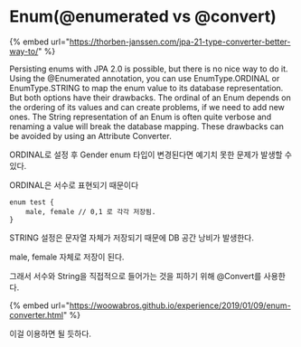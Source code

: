 # Enum\(@enumerated vs @convert\)

{% embed url="https://thorben-janssen.com/jpa-21-type-converter-better-way-to/" %}

Persisting enums with JPA 2.0 is possible, but there is no nice way to do it. Using the @Enumerated annotation, you can use EnumType.ORDINAL or EnumType.STRING to map the enum value to its database representation. But both options have their drawbacks. The ordinal of an Enum depends on the ordering of its values and can create problems, if we need to add new ones. The String representation of an Enum is often quite verbose and renaming a value will break the database mapping. These drawbacks can be avoided by using an Attribute Converter.

ORDINAL로 설정 후 Gender enum 타입이 변경된다면 예기치 못한 문제가 발생할 수 있다.

ORDINAL은 서수로 표현되기 때문이다 

```text
enum test {
    male, female // 0,1 로 각각 저장됨. 
}
```

STRING 설정은 문자열 자체가 저장되기 때문에 DB 공간 낭비가 발생한다.

 male, female 자체로 저장이 된다.

 그래서 서수와 String을 직접적으로 들어가는 것을 피하기 위해 @Convert를 사용한다.

{% embed url="https://woowabros.github.io/experience/2019/01/09/enum-converter.html" %}

 이걸 이용하면 될 듯하다.



